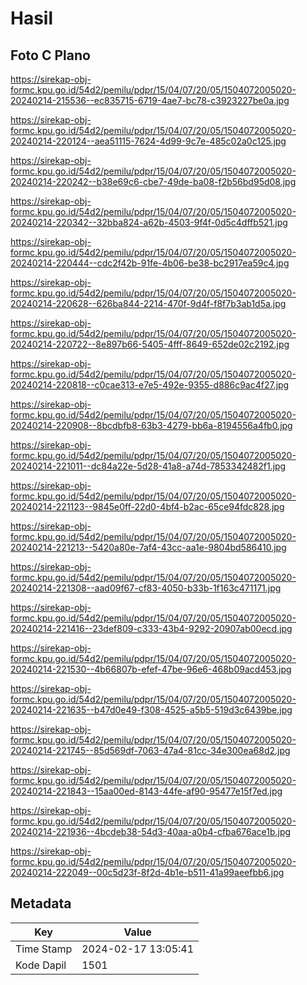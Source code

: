 # Hasil

## Foto C Plano

https://sirekap-obj-formc.kpu.go.id/54d2/pemilu/pdpr/15/04/07/20/05/1504072005020-20240214-215536--ec835715-6719-4ae7-bc78-c3923227be0a.jpg

https://sirekap-obj-formc.kpu.go.id/54d2/pemilu/pdpr/15/04/07/20/05/1504072005020-20240214-220124--aea51115-7624-4d99-9c7e-485c02a0c125.jpg

https://sirekap-obj-formc.kpu.go.id/54d2/pemilu/pdpr/15/04/07/20/05/1504072005020-20240214-220242--b38e69c6-cbe7-49de-ba08-f2b56bd95d08.jpg

https://sirekap-obj-formc.kpu.go.id/54d2/pemilu/pdpr/15/04/07/20/05/1504072005020-20240214-220342--32bba824-a62b-4503-9f4f-0d5c4dffb521.jpg

https://sirekap-obj-formc.kpu.go.id/54d2/pemilu/pdpr/15/04/07/20/05/1504072005020-20240214-220444--cdc2f42b-91fe-4b06-be38-bc2917ea59c4.jpg

https://sirekap-obj-formc.kpu.go.id/54d2/pemilu/pdpr/15/04/07/20/05/1504072005020-20240214-220628--626ba844-2214-470f-9d4f-f8f7b3ab1d5a.jpg

https://sirekap-obj-formc.kpu.go.id/54d2/pemilu/pdpr/15/04/07/20/05/1504072005020-20240214-220722--8e897b66-5405-4fff-8649-652de02c2192.jpg

https://sirekap-obj-formc.kpu.go.id/54d2/pemilu/pdpr/15/04/07/20/05/1504072005020-20240214-220818--c0cae313-e7e5-492e-9355-d886c9ac4f27.jpg

https://sirekap-obj-formc.kpu.go.id/54d2/pemilu/pdpr/15/04/07/20/05/1504072005020-20240214-220908--8bcdbfb8-63b3-4279-bb6a-8194556a4fb0.jpg

https://sirekap-obj-formc.kpu.go.id/54d2/pemilu/pdpr/15/04/07/20/05/1504072005020-20240214-221011--dc84a22e-5d28-41a8-a74d-7853342482f1.jpg

https://sirekap-obj-formc.kpu.go.id/54d2/pemilu/pdpr/15/04/07/20/05/1504072005020-20240214-221123--9845e0ff-22d0-4bf4-b2ac-65ce94fdc828.jpg

https://sirekap-obj-formc.kpu.go.id/54d2/pemilu/pdpr/15/04/07/20/05/1504072005020-20240214-221213--5420a80e-7af4-43cc-aa1e-9804bd586410.jpg

https://sirekap-obj-formc.kpu.go.id/54d2/pemilu/pdpr/15/04/07/20/05/1504072005020-20240214-221308--aad09f67-cf83-4050-b33b-1f163c471171.jpg

https://sirekap-obj-formc.kpu.go.id/54d2/pemilu/pdpr/15/04/07/20/05/1504072005020-20240214-221416--23def809-c333-43b4-9292-20907ab00ecd.jpg

https://sirekap-obj-formc.kpu.go.id/54d2/pemilu/pdpr/15/04/07/20/05/1504072005020-20240214-221530--4b66807b-efef-47be-96e6-468b09acd453.jpg

https://sirekap-obj-formc.kpu.go.id/54d2/pemilu/pdpr/15/04/07/20/05/1504072005020-20240214-221635--b47d0e49-f308-4525-a5b5-519d3c6439be.jpg

https://sirekap-obj-formc.kpu.go.id/54d2/pemilu/pdpr/15/04/07/20/05/1504072005020-20240214-221745--85d569df-7063-47a4-81cc-34e300ea68d2.jpg

https://sirekap-obj-formc.kpu.go.id/54d2/pemilu/pdpr/15/04/07/20/05/1504072005020-20240214-221843--15aa00ed-8143-44fe-af90-95477e15f7ed.jpg

https://sirekap-obj-formc.kpu.go.id/54d2/pemilu/pdpr/15/04/07/20/05/1504072005020-20240214-221936--4bcdeb38-54d3-40aa-a0b4-cfba676ace1b.jpg

https://sirekap-obj-formc.kpu.go.id/54d2/pemilu/pdpr/15/04/07/20/05/1504072005020-20240214-222049--00c5d23f-8f2d-4b1e-b511-41a99aeefbb6.jpg


## Metadata

| Key        | Value               |
| ---------- | ------------------- |
| Time Stamp | 2024-02-17 13:05:41 |
| Kode Dapil | 1501                |




